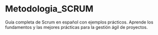 # Metodologia_SCRUM
Guía completa de Scrum en español con ejemplos prácticos. Aprende los fundamentos y las mejores prácticas para la gestión ágil de proyectos.
